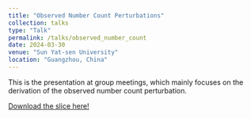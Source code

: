 ```yaml
---
title: "Observed Number Count Perturbations"
collection: talks
type: "Talk"
permalink: /talks/observed_number_count
date: 2024-03-30
venue: "Sun Yat-sen University"
location: "Guangzhou, China"
---
```


This is the presentation at group meetings, which mainly focuses on the derivation of the observed number count perturbation.

[Download the slice here!](https://qcoolcat.github.io/files/talks/observed_number_count_derivation.pdf)
